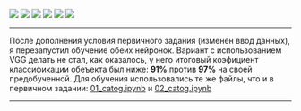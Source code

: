 ![](https://img.shields.io/badge/Python-3.9-blue)
![](https://img.shields.io/badge/tensorflow-2.4.1-blue)
![](https://img.shields.io/badge/NumPy-1.19.5-blue)
![](https://img.shields.io/badge/matplotlib-3.2.2-blue)
![](https://img.shields.io/badge/cv2-4.1.2-blue)
![](https://img.shields.io/badge/scikit-0.22.2.post1-blue)


__________


После дополнения условия первичного задания (изменён ввод данных), я перезапустил обучение обеих нейронок. Вариант с использованием VGG делать не стал, как оказалось, у него итоговый коэфициент классификации обеъекта был ниже: **91%** против **97%** на своей предобученной. Для обучения использовались те же файлы, что и в первичном задании: [01_catog.ipynb](https://github.com/rpuropuu/Project_1/blob/main/first_try/01_catog.ipynb) и [02_catog.ipynb](https://github.com/rpuropuu/Project_1/blob/main/first_try/02_catog.ipynb)


_________

